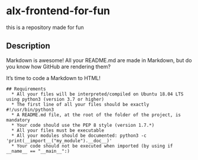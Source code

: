 # alx-frontend-for-fun
this is a repository made for fun

## Description
Markdown is awesome! All your README.md are made in Markdown, but do you know how GitHub are rendering them?

It’s time to code a Markdown to HTML!
```
## Requirements
  * All your files will be interpreted/compiled on Ubuntu 18.04 LTS using python3 (version 3.7 or higher)
  * The first line of all your files should be exactly #!/usr/bin/python3
  * A README.md file, at the root of the folder of the project, is mandatory
  * Your code should use the PEP 8 style (version 1.7.*)
  * All your files must be executable
  * All your modules should be documented: python3 -c 'print(__import__("my_module").__doc__)'
  * Your code should not be executed when imported (by using if __name__ == "__main__":)
